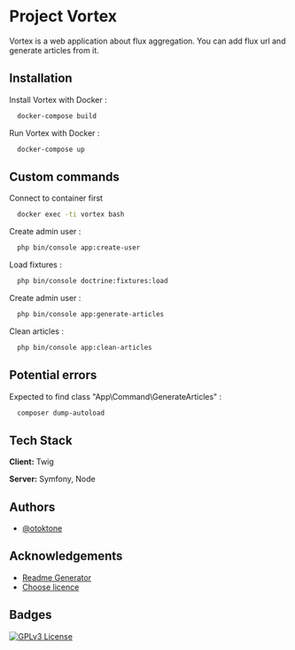 # Project Vortex

Vortex is a web application about flux aggregation.
You can add flux url and generate articles from it.

## Installation

Install Vortex with Docker :

```bash
  docker-compose build
```
Run Vortex with Docker :

```bash
  docker-compose up
```

## Custom commands

Connect to container first

```bash
  docker exec -ti vortex bash
```

Create admin user :

```bash
  php bin/console app:create-user
```

Load fixtures :

```bash
  php bin/console doctrine:fixtures:load
```

Create admin user :

```bash
  php bin/console app:generate-articles
```

Clean articles :

```bash
  php bin/console app:clean-articles
```

## Potential errors

Expected to find class "App\Command\GenerateArticles" :

```bash
  composer dump-autoload
```

## Tech Stack

**Client:** Twig

**Server:** Symfony, Node

## Authors

- [@otoktone](https://github.com/Otoktone)

## Acknowledgements

- [Readme Generator](https://readme.so/)
- [Choose licence](https://choosealicense.com/licenses/)

## Badges

[![GPLv3 License](https://img.shields.io/badge/License-GPL%20v3-yellow.svg)](https://opensource.org/licenses/)
